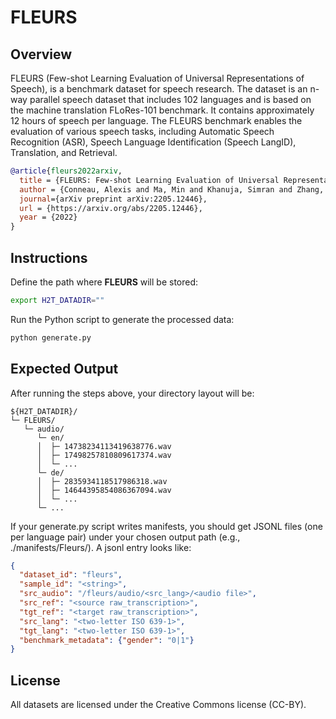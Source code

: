 # FLEURS

## Overview

FLEURS (Few-shot Learning Evaluation of Universal Representations of Speech), is a benchmark dataset for speech research. The dataset is an n-way parallel speech dataset that includes 102 languages and is based on the machine translation FLoRes-101 benchmark. It contains approximately 12 hours of speech per language. The FLEURS benchmark enables the evaluation of various speech tasks, including Automatic Speech Recognition (ASR), Speech Language Identification (Speech LangID), Translation, and Retrieval.

```bibtex
@article{fleurs2022arxiv,
  title = {FLEURS: Few-shot Learning Evaluation of Universal Representations of Speech},
  author = {Conneau, Alexis and Ma, Min and Khanuja, Simran and Zhang, Yu and Axelrod, Vera and Dalmia, Siddharth and Riesa, Jason and Rivera, Clara and Bapna, Ankur},
  journal={arXiv preprint arXiv:2205.12446},
  url = {https://arxiv.org/abs/2205.12446},
  year = {2022}
}
```

## Instructions

Define the path where **FLEURS** will be stored:

```bash
export H2T_DATADIR=""
```

Run the Python script to generate the processed data:

```bash
python generate.py
```

## Expected Output

After running the steps above, your directory layout will be:

```
${H2T_DATADIR}/
└─ FLEURS/
   └─ audio/
      └─ en/
      │  ├─ 14738234113419638776.wav
      │  ├─ 17498257810809617374.wav
      │  └─ ...
      └─ de/
      │  ├─ 2835934118517986318.wav
      │  ├─ 14644395854086367094.wav
      │  └─ ...
      └─ ...
```

If your generate.py script writes manifests, you should get JSONL files (one per language pair) under your chosen output path (e.g., ./manifests/Fleurs/). A jsonl entry looks like:


```json
{
  "dataset_id": "fleurs",
  "sample_id": "<string>",
  "src_audio": "/fleurs/audio/<src_lang>/<audio file>",
  "src_ref": "<source raw_transcription>",
  "tgt_ref": "<target raw_transcription>",
  "src_lang": "<two-letter ISO 639-1>",
  "tgt_lang": "<two-letter ISO 639-1>",
  "benchmark_metadata": {"gender": "0|1"}
}
```

## License

All datasets are licensed under the Creative Commons license (CC-BY).